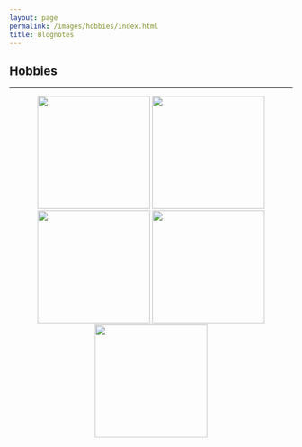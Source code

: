 ```yaml
---
layout: page
permalink: /images/hobbies/index.html
title: Blognotes
---
```


## Hobbies
---
<center>
<img src="https://jiachunli98.github.io/figures/hobby1.jpg" width="200">
<img src="https://jiachunli98.github.io/figures/hobby2.jpg" width="200">
<img src="https://jiachunli98.github.io/figures/hobby3.jpg" width="200">
<img src="https://jiachunli98.github.io/figures/hobby4.jpg" width="200">
<img src="https://jiachunli98.github.io/figures/hobby5.jpg" width="200">
</center>
